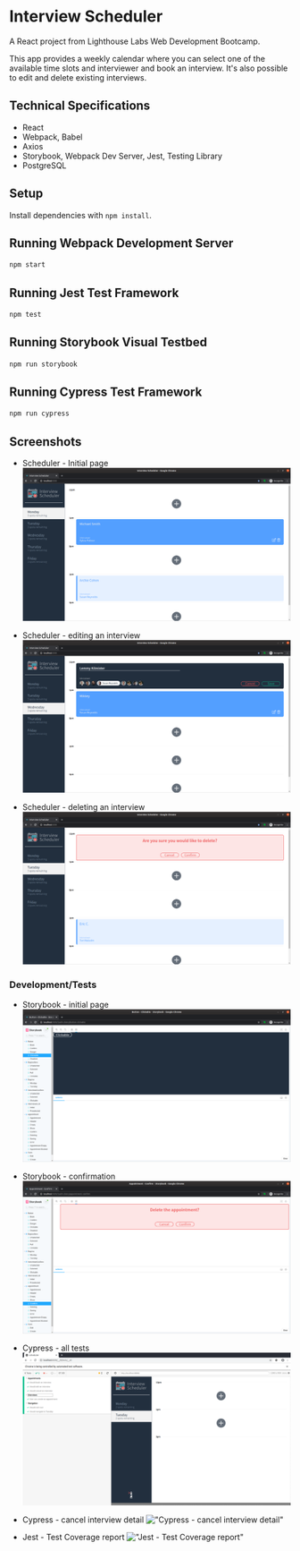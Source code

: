 # Interview Scheduler
A React project from Lighthouse Labs Web Development Bootcamp.

This app provides a weekly calendar where you can select one of the available time slots and interviewer and book an interview.
It's also possible to edit and delete existing interviews.

## Technical Specifications
- React
- Webpack, Babel
- Axios
- Storybook, Webpack Dev Server, Jest, Testing Library
- PostgreSQL

## Setup

Install dependencies with `npm install`.

## Running Webpack Development Server

```sh
npm start
```

## Running Jest Test Framework

```sh
npm test
```

## Running Storybook Visual Testbed

```sh
npm run storybook
```
## Running Cypress Test Framework
```sh
npm run cypress
```

## Screenshots
- Scheduler - Initial page
!["Scheduler - Initial page"](https://github.com/tbalmeida/scheduler/blob/master/docs/01-scheduler-main.png)

- Scheduler - editing an interview
!["Scheduler - editing an interview"](https://github.com/tbalmeida/scheduler/blob/master/docs/02-scheduler-editing.png)

- Scheduler - deleting an interview
!["Scheduler - deleting an interview"](https://github.com/tbalmeida/scheduler/blob/master/docs/03-scheduler-deleting.png)

### Development/Tests
- Storybook - initial page
!["Storybook - initial page"](https://github.com/tbalmeida/scheduler/blob/master/docs/04-storybook-main.png)

- Storybook - confirmation
!["Storybook - confirmation"](https://github.com/tbalmeida/scheduler/blob/master/docs/05-storybook-confirmation.png)

- Cypress - all tests
!["Cypress - all tests"](https://github.com/tbalmeida/scheduler/blob/master/docs/06-cypress-full-test.png)

- Cypress - cancel interview detail
!["Cypress - cancel interview detail"](https://github.com/tbalmeida/scheduler/blob/master/docs/07-cypress-cancel-interview.png)

- Jest - Test Coverage report
!["Jest - Test Coverage report"](https://github.com/tbalmeida/scheduler/blob/master/docs/08-jext-test-coverage.png)
